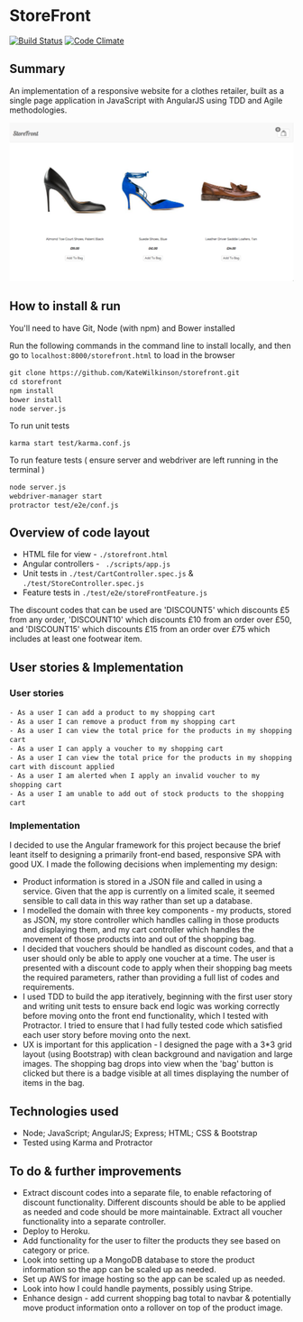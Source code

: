 # StoreFront

[![Build Status](https://travis-ci.org/KateWilkinson/storefront.svg?branch=master)](https://travis-ci.org/KateWilkinson/storefront) [![Code Climate](https://codeclimate.com/github/KateWilkinson/storefront/badges/gpa.svg)](https://codeclimate.com/github/KateWilkinson/storefront)

## Summary

An implementation of a responsive website for a clothes retailer, built as a single page application in JavaScript with AngularJS using TDD and Agile methodologies.

![Screenshot](./public/screenshots/screenshot1.jpg?raw=true)

## How to install & run

You'll need to have Git, Node (with npm) and Bower installed

Run the following commands in the command line to install locally, and then go to ```localhost:8000/storefront.html``` to load in the browser

```
git clone https://github.com/KateWilkinson/storefront.git
cd storefront
npm install
bower install
node server.js
```

To run unit tests

```
karma start test/karma.conf.js
```

To run feature tests ( ensure server and webdriver are left running in the terminal )

```
node server.js
webdriver-manager start
protractor test/e2e/conf.js
```

## Overview of code layout

* HTML file for view - ```./storefront.html```
* Angular controllers - ``` ./scripts/app.js```
* Unit tests in ```./test/CartController.spec.js``` & ```./test/StoreController.spec.js```
* Feature tests in ```./test/e2e/storeFrontFeature.js```

The discount codes that can be used are 'DISCOUNT5' which discounts £5 from any order, 'DISCOUNT10' which discounts £10 from an order over £50, and 'DISCOUNT15' which discounts £15 from an order over £75 which includes at least one footwear item.

## User stories & Implementation

### User stories
```
- As a user I can add a product to my shopping cart
- As a user I can remove a product from my shopping cart
- As a user I can view the total price for the products in my shopping cart
- As a user I can apply a voucher to my shopping cart
- As a user I can view the total price for the products in my shopping cart with discount applied
- As a user I am alerted when I apply an invalid voucher to my shopping cart
- As a user I am unable to add out of stock products to the shopping cart
```

### Implementation

I decided to use the Angular framework for this project because the brief leant itself to designing a primarily front-end based, responsive SPA with good UX. I made the following decisions when implementing my design:

* Product information is stored in a JSON file and called in using a service. Given that the app is currently on a limited scale, it seemed sensible to call data in this way rather than set up a database.
* I modelled the domain with three key components - my products, stored as JSON, my store controller which handles calling in those products and displaying them, and my cart controller which handles the movement of those products into and out of the shopping bag.
* I decided that vouchers should be handled as discount codes, and that a user should only be able to apply one voucher at a time. The user is presented with a discount code to apply when their shopping bag meets the required parameters, rather than providing a full list of codes and requirements.
* I used TDD to build the app iteratively, beginning with the first user story and writing unit tests to ensure back end logic was working correctly before moving onto the front end functionality, which I tested with Protractor. I tried to ensure that I had fully tested code which satisfied each user story before moving onto the next.
* UX is important for this application - I designed the page with a 3*3 grid layout (using Bootstrap) with clean background and navigation and large images. The shopping bag drops into view when the 'bag' button is clicked but there is a badge visible at all times displaying the number of items in the bag.

## Technologies used

* Node; JavaScript; AngularJS; Express; HTML; CSS & Bootstrap
* Tested using Karma and Protractor

## To do & further improvements

* Extract discount codes into a separate file, to enable refactoring of discount functionality. Different discounts should be able to be applied as needed and code should be more maintainable. Extract all voucher functionality into a separate controller.
* Deploy to Heroku.
* Add functionality for the user to filter the products they see based on category or price.
* Look into setting up a MongoDB database to store the product information so the app can be scaled up as needed.
* Set up AWS for image hosting so the app can be scaled up as needed.
* Look into how I could handle payments, possibly using Stripe.
* Enhance design - add current shopping bag total to navbar & potentially move product information onto a rollover on top of the product image.
